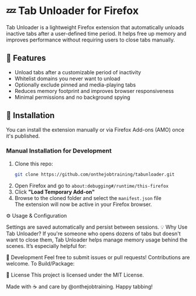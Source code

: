 # 💤 Tab Unloader for Firefox

Tab Unloader is a lightweight Firefox extension that automatically unloads inactive tabs after a user-defined time period. It helps free up memory and improves performance without requiring users to close tabs manually.

## 🚀 Features

- Unload tabs after a customizable period of inactivity
- Whitelist domains you never want to unload
- Optionally exclude pinned and media-playing tabs
- Reduces memory footprint and improves browser responsiveness
- Minimal permissions and no background spying

## 🔧 Installation

You can install the extension manually or via Firefox Add-ons (AMO) once it's published.

### Manual Installation for Development

1. Clone this repo:
   ```bash
   git clone https://github.com/onthejobtraining/tabunloader.git
2. Open Firefox and go to `about:debugging#/runtime/this-firefox`  
3. Click **"Load Temporary Add-on"**  
4. Browse to the cloned folder and select the `manifest.json` file  
The extension will now be active in your Firefox browser.

⚙️ Usage & Configuration

Settings are saved automatically and persist between sessions.
💡 Why Use Tab Unloader?
If you're someone who opens dozens of tabs but doesn't want to close them, Tab Unloader helps manage memory usage behind the scenes. It’s especially helpful for:

🧪 Development
Feel free to submit issues or pull requests! Contributions are welcome.
To Build/Package:

📄 License
This project is licensed under the MIT License.

Made with ☕ and care by @onthejobtraining. Happy tabbing!
